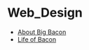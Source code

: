 # Web_Design

<ul>
<li><a href="HTML_intro/index.html" target="_blank"> About Big Bacon</a></li>
<li><a href="Summerwebsites/index.html" target="_blank"> Life of Bacon</a></li>
</ul>
